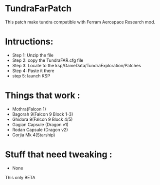 # TundraFarPatch
This patch make tundra compatible with Ferram Aerospace Research mod.

# Intructions:
* Step 1: Unzip the file
* Step 2: copy the TundraFAR.cfg file
* Step 3: Locate to the ksp/GameData/TundraExploration/Patches
* Step 4: Paste it there
* step 5: launch KSP

# Things that work :
* Mothra(Falcon 1)
* Bagorah 9(Falcon 9 Block 1-3)
* Ghidora 9(Falcon 9 Block 4/5)
* Gagian Capsule (Dragon v1)
* Rodan Capsule (Dragon v2)
*  Gorjia Mk 4(Starship)
# Stuff that need tweaking :
*  None

This only BETA 
